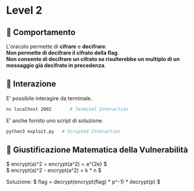 # Level 2

## 🤖 Comportamento

L'oracolo permette di **cifrare** e **decifrare**.  
**Non permette di decifrare il cifrato della flag**.  
**Non consente di decifrare un cifrato se risulterebbe un multiplo di un messaggio già decifrato in precedenza**.

## 🧩 Interazione

E' possibile interagire da terminale.  

```sh
nc localhost 2002       # Terminal Interaction
```

E' anche fornito uno script di soluzione.  

```sh
python3 exploit.py   # Scripted Interaction
```

## 📐 Giustificazione Matematica della Vulnerabilità

$ encrypt(a)^2 = encrypt(a^2) = a^{2e} $  
$ encrypt(a)^2 - encrypt(a^2) = k * n $  

Soluzione: $ flag = decrypt(encrypt(flag) * p^-1) * decrypt(p) $